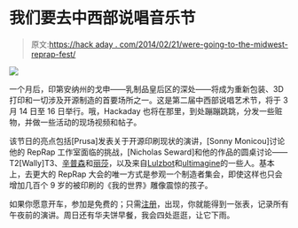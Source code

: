 # 我们要去中西部说唱音乐节

> 原文:[https://hack aday . com/2014/02/21/were-going-to-the-midwest-reprap-fest/](https://hackaday.com/2014/02/21/were-going-to-the-midwest-reprap-fest/)

![](../Images/a102e69264eb47561a105f2951449109.png)

一个月后，印第安纳州的戈申——乳制品皇后区的深处——将成为重新包装、3D 打印和一切涉及开源制造的首要场所之一。这是第二届中西部说唱艺术节，将于 3 月 14 日至 16 日举行。哦，Hackaday 也将在那里，到处蹦蹦跳跳，分发一些赃物，并做一些活动的现场视频和帖子。

该节日的亮点包括[Prusa]发表关于开源印刷现状的演讲，[Sonny Monicou]讨论他的 RepRap 工作室面临的挑战，[Nicholas Seward]和他的作品的圆桌讨论——T2[Wally]T3、[辛普森](http://reprap.org/wiki/Simpson)和[丽莎](http://reprap.org/wiki/LISA_Simpson)，以及来自[Lulzbot](https://www.lulzbot.com/)和[ultimagine](https://ultimachine.com/)的一些人。基本上，去更大的 RepRap 大会的唯一方式是参观一个制造者集会，即使这样也只会增加几百个 9 岁的被印刷的《我的世界》雕像震惊的孩子。

如果你愿意开车，参加是免费的；只需[注册](http://midwestreprapfest.org/wordpress/?page_id=93)，出现，你就能得到一张表，记录所有午夜前的演讲。周日还有华夫饼早餐，我会四处逛逛，让它下雨。